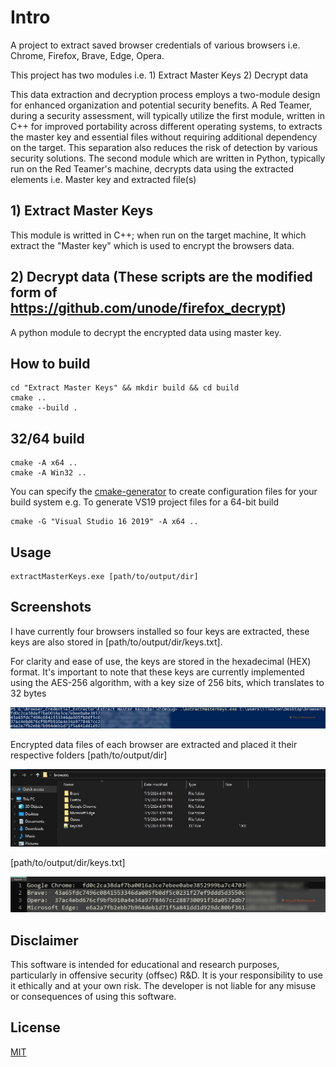 # Intro
A project to extract saved browser credentials of various browsers i.e. Chrome, Firefox, Brave, Edge, Opera.

This project has two modules i.e. 1) Extract Master Keys  2) Decrypt data

This data extraction and decryption process employs a two-module design for enhanced organization and potential security benefits.  A Red Teamer, during a security assessment, will typically utilize the first module, written in C++ for improved portability across different operating systems, to extracts the master key and essential files without requiring additional dependency on the target. This separation also reduces the risk of detection by various security solutions.
The second module which are written in Python, typically run on the Red Teamer's machine, decrypts data using the extracted elements i.e. Master key and extracted file(s)


## 1) Extract Master Keys
This module is writted in C++; when run on the target machine, It which extract the "Master key" which is used to encrypt the browsers data.

## 2) Decrypt data (These scripts are the modified form of https://github.com/unode/firefox_decrypt)
A python module to decrypt the encrypted data using master key.

## How to build

```
cd "Extract Master Keys" && mkdir build && cd build
cmake ..
cmake --build .
```

## 32/64 build

```
cmake -A x64 ..
cmake -A Win32 ..
```

You can specify the [cmake-generator](https://cmake.org/cmake/help/latest/manual/cmake-generators.7.html) to create configuration files for your build system e.g. To generate VS19 project files for a 64-bit build

```
cmake -G "Visual Studio 16 2019" -A x64 ..

```
## Usage
```
extractMasterKeys.exe [path/to/output/dir]
```


## Screenshots
I have currently four browsers installed so four keys are extracted, these keys are also stored in [path/to/output/dir/keys.txt].

For clarity and ease of use, the keys are stored in the hexadecimal (HEX) format. It's important to note that these keys are currently implemented using the AES-256 algorithm, with a key size of 256 bits, which translates to 32 bytes

![Alt text](/screenshots/1.JPG?raw=true "Optional Title")

Encrypted data files of each browser are extracted and placed it their respective folders [path/to/output/dir]

![Alt text](/screenshots/2.JPG?raw=true "Optional Title")

[path/to/output/dir/keys.txt]

![Alt text](/screenshots/3.JPG?raw=true "Optional Title")


## Disclaimer

This software is intended for educational and research purposes, particularly in offensive security (offsec) R&D. It is your responsibility to use it ethically and at your own risk. The developer is not liable for any misuse or consequences of using this software.

## License

[MIT](https://choosealicense.com/licenses/mit/)